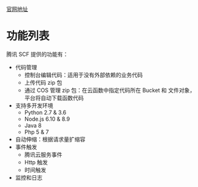 [官网地址](https://cloud.tencent.com/product/scf)

# 功能列表

腾讯 SCF 提供的功能有：

* 代码管理
	* 控制台编辑代码：适用于没有外部依赖的业务代码
	* 上传代码 zip 包
	* 通过 COS 管理 zip 包：在云函数中指定代码所在 Bucket 和 文件对象，平台将自动下载函数代码
* 支持多开发环境
	* Python 2.7 & 3.6
	* Node.js 6.10 & 8.9
	* Java 8
	* Php 5 & 7
* 自动伸缩：根据请求量扩缩容
* 事件触发
	* 腾讯云服务事件
	* Http 触发
	* 时间触发
* 监控和日志